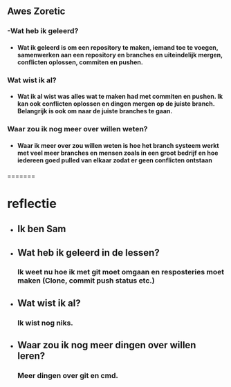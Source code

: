 
## Awes Zoretic
### -Wat heb ik geleerd?
* #### Wat ik geleerd is om een repository te maken, iemand toe te voegen, samenwerken aan een repository en branches en uiteindelijk mergen, conflicten oplossen, commiten en pushen.
### Wat wist ik al?
* #### Wat ik al wist was alles wat te maken had met commiten en pushen. Ik kan ook conflicten oplossen en dingen mergen op de juiste branch. Belangrijk is ook om naar de juiste branches te gaan.

### Waar zou ik nog meer over willen weten?
* #### Waar ik meer over zou willen weten is hoe het branch systeem werkt met veel meer branches en mensen zoals in een groot bedrijf en hoe iedereen goed pulled van elkaar zodat er geen conflicten ontstaan
=======
# reflectie








* ## Ik ben Sam
  
* ## Wat heb ik geleerd in de lessen?

    ### Ik weet nu hoe ik met git moet omgaan en resposteries moet maken (Clone, commit push status etc.)

* ##  Wat wist ik al?
    

    ### Ik wist nog niks.

* ## Waar zou ik nog meer dingen over willen leren?
  
    ### Meer dingen over git en cmd.
